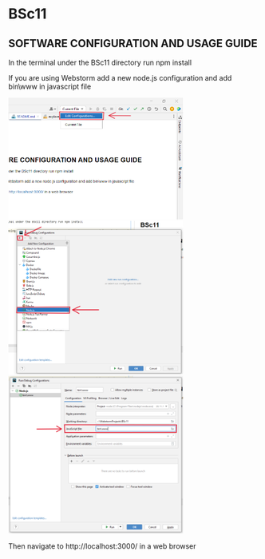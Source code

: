 # BSc11
## SOFTWARE CONFIGURATION AND USAGE GUIDE
In the terminal under the BSc11 directory run npm install 

If you are using Webstorm add a new node.js configuration and add bin\www in javascript file

<img src="images/1c.png" alt="Edit configurations" width="350">

<img src="images/2c.png" alt="Add Node.js configuration" width="350">

<img src="images/3c.png" alt="Add bin\www to JavaScript file" width="350">

Then navigate to http://localhost:3000/ in a web browser
